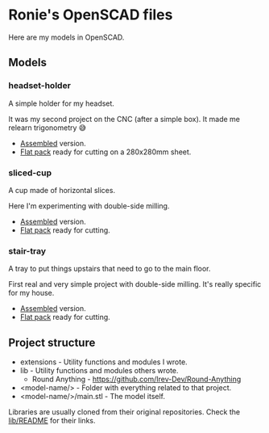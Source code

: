 # Ronie's OpenSCAD files

Here are my models in OpenSCAD.

## Models

### headset-holder

A simple holder for my headset. 

It was my second project on the CNC (after a simple box). It made me relearn trigonometry 😅

- [Assembled](headset-holder/headset-holder-assembled.stl) version.
- [Flat pack](headset-holder/headset-holder-flat-pack.stl) ready for cutting on a 280x280mm sheet.

### sliced-cup

A cup made of horizontal slices.

Here I'm experimenting with double-side milling.

- [Assembled](sliced-cup/sliced-cup-assembled.stl) version.
- [Flat pack](sliced-cup/sliced-cup-flat-pack.stl) ready for cutting.

### stair-tray

A tray to put things upstairs that need to go to the main floor.

First real and very simple project with double-side milling. It's really specific for my house.

- [Assembled](stair-tray/stair-tray-assembled.stl) version.
- [Flat pack](stair-tray/stair-tray-flat-pack.stl) ready for cutting.


## Project structure

- extensions - Utility functions and modules I wrote.
- lib - Utility functions and modules others wrote.
    - Round Anything - https://github.com/Irev-Dev/Round-Anything
- \<model-name/> - Folder with everything related to that project.
- \<model-name/>/main.stl - The model itself.

Libraries are usually cloned from their original repositories. Check the [lib/README](lib/README.markdown) for their links.
